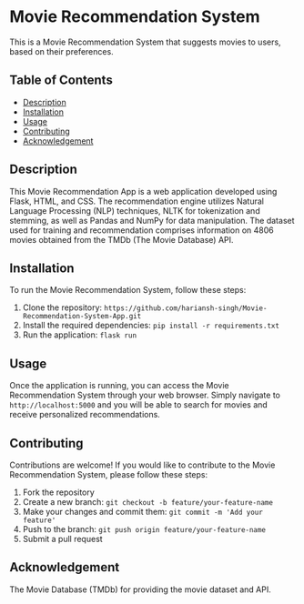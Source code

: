 # Movie Recommendation System

This is a Movie Recommendation System that suggests movies to users, based on their preferences.

## Table of Contents

- [Description](#description)
- [Installation](#installation)
- [Usage](#usage)
- [Contributing](#contributing)
- [Acknowledgement](#acknowledgement)

## Description

This Movie Recommendation App is a web application developed using Flask, HTML, and CSS. The recommendation engine utilizes Natural Language Processing (NLP) techniques, NLTK for tokenization and stemming, as well as Pandas and NumPy for data manipulation. The dataset used for training and recommendation comprises information on 4806 movies obtained from the TMDb (The Movie Database) API.


## Installation

To run the Movie Recommendation System, follow these steps:

1. Clone the repository: `https://github.com/hariansh-singh/Movie-Recommendation-System-App.git`
2. Install the required dependencies: `pip install -r requirements.txt`
3. Run the application: `flask run`

## Usage

Once the application is running, you can access the Movie Recommendation System through your web browser. Simply navigate to `http://localhost:5000` and you will be able to search for movies and receive personalized recommendations.

## Contributing

Contributions are welcome! If you would like to contribute to the Movie Recommendation System, please follow these steps:

1. Fork the repository
2. Create a new branch: `git checkout -b feature/your-feature-name`
3. Make your changes and commit them: `git commit -m 'Add your feature'`
4. Push to the branch: `git push origin feature/your-feature-name`
5. Submit a pull request

## Acknowledgement

The Movie Database (TMDb) for providing the movie dataset and API.